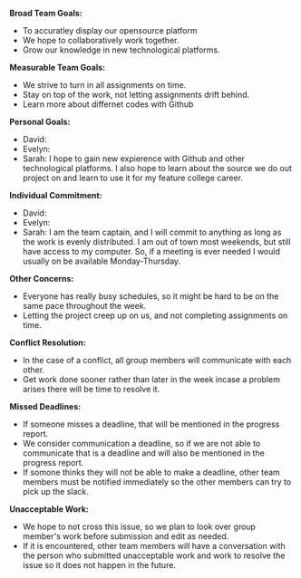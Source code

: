 **Broad Team Goals:**
- To accuratley display our opensource platform
- We hope to collaboratively work together.
- Grow our knowledge in new technological platforms.

**Measurable Team Goals:**
- We strive to turn in all assignments on time.
- Stay on top of the work, not letting assignments drift behind.
- Learn more about differnet codes with Github

**Personal Goals:**
- David:
- Evelyn:
- Sarah: I hope to gain new expierence with Github and other technological platforms. I also hope to learn about the source we do out project on and learn to use it for my feature college career. 

**Individual Commitment:**
- David:
- Evelyn:
- Sarah: I am the team captain, and I will commit to anything as long as the work is evenly distributed. I am out of town most weekends, but still have access to my computer. So, if a meeting is ever needed I would usually on be available Monday-Thursday.

**Other Concerns:**
- Everyone has really busy schedules, so it might be hard to be on the same pace throughout the week.
- Letting the project creep up on us, and not completing assignments on time.

**Conflict Resolution:**
- In the case of a conflict, all group members will communicate with each other.
- Get work done sooner rather than later in the week incase a problem arises there will be time to resolve it.

**Missed Deadlines:**
- If someone misses a deadline, that will be mentioned in the progress report.
- We consider communication a deadline, so if we are not able to communicate that is a deadline and will also be mentioned in the progress report.
- If somone thinks they will not be able to make a deadline, other team members must be notified immediately so the other members can try to pick up the slack.

**Unacceptable Work:**
- We hope to not cross this issue, so we plan to look over group member's work before submission and edit as needed.
- If it is encountered, other team members will have a conversation with the person who submitted unacceptable work and work to resolve the issue so it does not happen in the future. 
